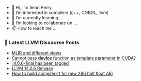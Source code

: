 - 👋 Hi, I’m Sean Perry
- 👀 I’m interested in compilers (c++, COBOL, llvm)
- 🌱 I’m currently learning ...
- 💞️ I’m looking to collaborate on ...
- 📫 How to reach me ...

<!---
s66perry/s66perry is a ✨ special ✨ repository because its `README.md` (this file) appears on your GitHub profile.
You can click the Preview link to take a look at your changes.
--->
### 📕 Latest LLVM Discourse Posts

<!-- DISCOURSE-LLVM:START -->
- [MLIR and different views](https://discourse.llvm.org/t/mlir-and-different-views/63436#post_1)
- [Cannot pass __device__ function as template parameter in CUDA?](https://discourse.llvm.org/t/cannot-pass-device-function-as-template-parameter-in-cuda/63435#post_1)
- [14.0.6-final has been tagged](https://discourse.llvm.org/t/14-0-6-final-has-been-tagged/63432#post_1)
- [LLVM 14.0.6 Release](https://discourse.llvm.org/t/llvm-14-0-6-release/63431#post_1)
- [How to build compiler-rt for new X86 half float ABI](https://discourse.llvm.org/t/how-to-build-compiler-rt-for-new-x86-half-float-abi/63366#post_3)
<!-- DISCOURSE-LLVM:END -->
